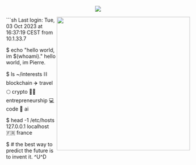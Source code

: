 <p align="center">
  <img src="https://github.com/FournyP/FournyP/assets/64586968/8a839343-d29c-4247-89fc-9862a1b31c80"
 />
</p>

<img align="right" src="https://github.com/FournyP/FournyP/assets/64586968/833d88b9-7940-4e0f-8894-ca7db6a99485" width="365">
```sh
Last login: Tue, 03 Oct 2023 at 16:37:19 CEST from 10.1.33.7

$ echo "hello world, im $(whoami)."
hello world, im Pierre.

$ ls ~/interests
⛓️ blockchain ✈️ travel 🌕 crypto 👨‍💼 entrepreneurship 💻 code 🧠 ai

$ head -1 /etc/hosts
127.0.0.1 localhost 🇫🇷 france

$ # the best way to predict the future is to invent it. ^U^D
```
